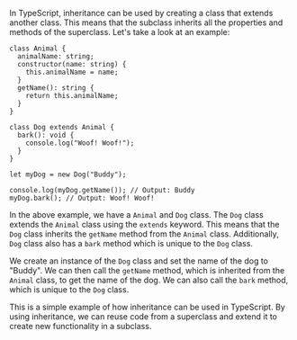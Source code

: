 In TypeScript, inheritance can be used by creating a class that extends another class. This means that the subclass inherits all the properties and methods of the superclass. Let's take a look at an example:

```
class Animal {
  animalName: string;
  constructor(name: string) {
    this.animalName = name;
  }
  getName(): string {
    return this.animalName;
  }
}

class Dog extends Animal {
  bark(): void {
    console.log("Woof! Woof!");
  }
}

let myDog = new Dog("Buddy");

console.log(myDog.getName()); // Output: Buddy
myDog.bark(); // Output: Woof! Woof!
```

In the above example, we have a `Animal` and `Dog` class. The `Dog` class extends the `Animal` class using the `extends` keyword. This means that the `Dog` class inherits the `getName` method from the `Animal` class. Additionally, `Dog` class also has a `bark` method which is unique to the `Dog` class.

We create an instance of the `Dog` class and set the name of the dog to "Buddy". We can then call the `getName` method, which is inherited from the `Animal` class, to get the name of the dog. We can also call the `bark` method, which is unique to the `Dog` class.

This is a simple example of how inheritance can be used in TypeScript. By using inheritance, we can reuse code from a superclass and extend it to create new functionality in a subclass.